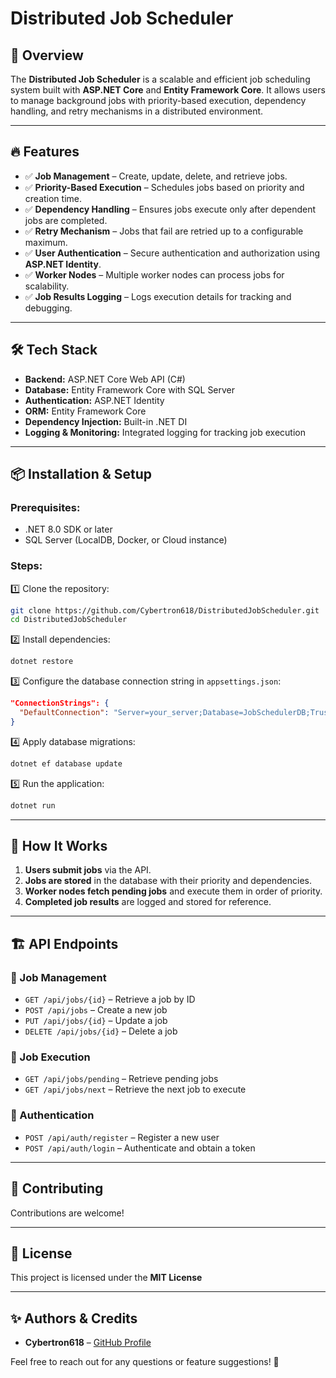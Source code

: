 # Distributed Job Scheduler

## 🚀 Overview
The **Distributed Job Scheduler** is a scalable and efficient job scheduling system built with **ASP.NET Core** and **Entity Framework Core**. It allows users to manage background jobs with priority-based execution, dependency handling, and retry mechanisms in a distributed environment.

---

## 🔥 Features

- ✅ **Job Management** – Create, update, delete, and retrieve jobs.
- ✅ **Priority-Based Execution** – Schedules jobs based on priority and creation time.
- ✅ **Dependency Handling** – Ensures jobs execute only after dependent jobs are completed.
- ✅ **Retry Mechanism** – Jobs that fail are retried up to a configurable maximum.
- ✅ **User Authentication** – Secure authentication and authorization using **ASP.NET Identity**.
- ✅ **Worker Nodes** – Multiple worker nodes can process jobs for scalability.
- ✅ **Job Results Logging** – Logs execution details for tracking and debugging.

---

## 🛠️ Tech Stack

- **Backend:** ASP.NET Core Web API (C#)
- **Database:** Entity Framework Core with SQL Server
- **Authentication:** ASP.NET Identity
- **ORM:** Entity Framework Core
- **Dependency Injection:** Built-in .NET DI
- **Logging & Monitoring:** Integrated logging for tracking job execution

---

## 📦 Installation & Setup

### Prerequisites:
- .NET 8.0 SDK or later
- SQL Server (LocalDB, Docker, or Cloud instance)

### Steps:

1️⃣ Clone the repository:
   ```sh
   git clone https://github.com/Cybertron618/DistributedJobScheduler.git
   cd DistributedJobScheduler
   ```

2️⃣ Install dependencies:
   ```sh
   dotnet restore
   ```

3️⃣ Configure the database connection string in `appsettings.json`:
   ```json
   "ConnectionStrings": {
     "DefaultConnection": "Server=your_server;Database=JobSchedulerDB;Trusted_Connection=True;"
   }
   ```

4️⃣ Apply database migrations:
   ```sh
   dotnet ef database update
   ```

5️⃣ Run the application:
   ```sh
   dotnet run
   ```

---

## 🚀 How It Works

1. **Users submit jobs** via the API.
2. **Jobs are stored** in the database with their priority and dependencies.
3. **Worker nodes fetch pending jobs** and execute them in order of priority.
4. **Completed job results** are logged and stored for reference.

---

## 🏗️ API Endpoints

### 🎯 Job Management
- `GET /api/jobs/{id}` – Retrieve a job by ID
- `POST /api/jobs` – Create a new job
- `PUT /api/jobs/{id}` – Update a job
- `DELETE /api/jobs/{id}` – Delete a job

### 📌 Job Execution
- `GET /api/jobs/pending` – Retrieve pending jobs
- `GET /api/jobs/next` – Retrieve the next job to execute

### 🔐 Authentication
- `POST /api/auth/register` – Register a new user
- `POST /api/auth/login` – Authenticate and obtain a token

---

## 🤝 Contributing

Contributions are welcome!

---

## 📜 License

This project is licensed under the **MIT License**

---

## ✨ Authors & Credits

- **Cybertron618** – [GitHub Profile](https://github.com/Cybertron618)

Feel free to reach out for any questions or feature suggestions! 🚀


